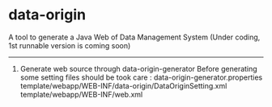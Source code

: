 data-origin
===========

A tool to generate a Java Web of Data Management System (Under coding, 1st runnable version is coming soon)

----------------------------------
1. Generate web source through data-origin-generator
	Before generating some setting files should be took care :
		data-origin-generator.properties
		template/webapp/WEB-INF/data-origin/DataOriginSetting.xml
		template/webapp/WEB-INF/web.xml
